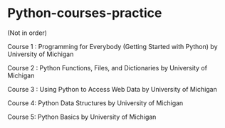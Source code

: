 # Python-courses-practice

(Not in order)

Course 1 : 
Programming for Everybody (Getting Started with Python)
by University of Michigan

Course 2 :
Python Functions, Files, and Dictionaries
by University of Michigan

Course 3 :
Using Python to Access Web Data
by University of Michigan

Course 4:
Python Data Structures
by University of Michigan

Course 5:
Python Basics
by University of Michigan

